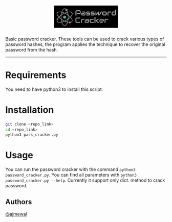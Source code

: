 <h1 align="center">
  <br>
  <a href=""><img src="https://github.com/ajmewal/Password-Cracker/blob/master/Pass_cracker.png" width="200px" alt="Pass_Cracker"></a>
</h1>



Basic password cracker. These tools can be used to crack various types of password hashes, the program applies the technique to recover the original password from the hash.

---

# Requirements

You need to have python3 to install this script.

# Installation

```bash
git clone <repo_link>
cd <repo_link>
python3 pass_cracker.py
```

# Usage
You can run the password cracker with the command `python3 password_cracker.py`. You can find all parameters with `python3 password_cracker.py --help`. Currently it support only dict. method to crack password.

## Authors

[@ajmewal](https://github.com/ajmewal)
